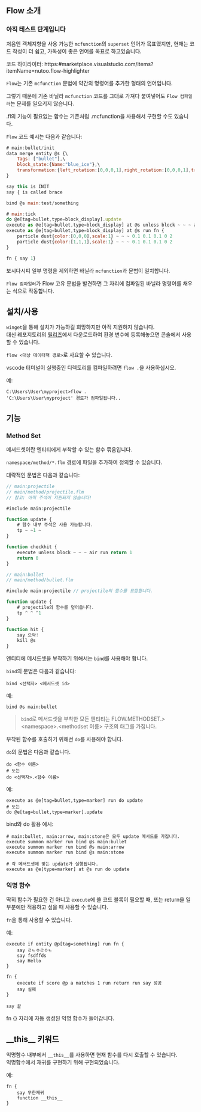 ## Flow 소개

### 아직 테스트 단계입니다

처음엔 객체지향을 사용 가능한 `mcfunction`의 `superset` 언어가 목표였지만, 현재는 코드 작성이 더 쉽고, 가독성이 좋은 언어를 목표로 하고있습니다.

코드 하이라이터: https:#marketplace.visualstudio.com/items?itemName=nutoo.flow-highlighter

`Flow`는 기존 `mcfunction` 문법에 약간의 명령어를 추가한 형태의 언어입니다.

그렇기 때문에 기존 바닐라 `mcfunction` 코드를 그대로 가져다 붙여넣어도 `Flow 컴파일러`는 문제를 일으키지 않습니다.

.fl의 기능이 필요없는 함수는 기존처럼 .mcfunction을 사용해서 구현할 수도 있습니다.

`Flow` 코드 예시는 다음과 같습니다:

```js
# main:bullet/init
data merge entity @s {\
    Tags: ["bullet"],\
    block_state:{Name:"blue_ice"},\
    transformation:{left_rotation:[0,0,0,1],right_rotation:[0,0,0,1],translation:[-0.1,-0.1,-0.1],scale:[0.2,0.2,0.2]}\
}

say this is INIT
say { is called brace

bind @s main:test/something

# main:tick
do @e[tag=bullet,type=block_display].update
execute as @e[tag=bullet,type=block_display] at @s unless block ~ ~ ~ air run do hit_wall
execute as @e[tag=bullet,type=block_display] at @s run fn {
    particle dust{color:[0,0,0],scale:1} ~ ~ ~ 0.1 0.1 0.1 0 2
    particle dust{color:[1,1,1],scale:1} ~ ~ ~ 0.1 0.1 0.1 0 2
}

fn { say 1}
```

보시다시피 일부 명령을 제외하면 바닐라 `mcfunction`과 문법이 일치합니다.

`Flow 컴파일러`가 Flow 고유 문법을 발견하면 그 자리에 컴파일된 바닐라 명령어를 채우는 식으로 작동합니다.

## 설치/사용

`winget`을 통해 설치가 가능하길 희망하지만 아직 지원하지 않습니다.  
대신 레포지토리의 [릴리즈](https:#github.com/gonggo124/flow/releases/tag/v0.1.0)에서 다운로드하여 환경 변수에 등록해놓으면 콘솔에서 사용할 수 있습니다.

`flow <대상 데이터팩 경로>`로 사요할 수 있습니다.

vscode 터미널이 실행중인 디렉토리를 컴파일하려면
`flow .`을 사용하십시오.

예:

```
C:\Users\User\myproject>flow .
'C:\Users\User\myproject' 경로가 컴파일됩니다..
```

## 기능

### Method Set

메서드셋이란 엔티티에게 부착할 수 있는 함수 묶음입니다.

`namespace/method/*.flm` 경로에 파일을 추가하여 정의할 수 있습니다.

대략적인 문법은 다음과 같습니다:

```js
// main:projectile
// main/method/projectile.flm
// 참고: 아직 주석이 지원되지 않습니다!

#include main:projectile

function update {
    # 함수 내부 주석은 사용 가능합니다.
    tp ~ ~1 ~
}

function checkhit {
    execute unless block ~ ~ ~ air run return 1
    return 0
}
```

```js
// main:bullet
// main/method/bullet.flm

#include main:projectile // projectile의 함수를 포함합니다.

function update {
    # projectile의 함수를 덮어씁니다.
    tp ^ ^ ^1
}

function hit {
    say 으악!
    kill @s
}
```

엔티티에 메서드셋을 부착하기 위해서는 `bind`를 사용해야 합니다.

`bind`의 문법은 다음과 같습니다:

```mcfunction
bind <선택자> <메서드셋 id>
```

예:

```mcfunction
bind @s main:bullet
```

> `bind`로 메서드셋을 부착한 모든 엔티티는 FLOW.METHODSET.> \<namespace\>.\<methodset 이름\> 구조의 태그를 가집니다.

부착된 함수를 호출하기 위해선 `do`를 사용해야 합니다.

`do`의 문법은 다음과 같습니다.

```mcfunction
do <함수 이름>
# 또는
do <선택자>.<함수 이름>
```

예:

```mcfunction
execute as @e[tag=bullet,type=marker] run do update
# 또는
do @e[tag=bullet,type=marker].update
```

bind와 do 활용 예시:

```mcfunction
# main:bullet, main:arrow, main:stone은 모두 update 메서드를 가집니다.
execute summon marker run bind @s main:bullet
execute summon marker run bind @s main:arrow
execute summon marker run bind @s main:stone

# 각 메서드셋에 맞는 update가 실행됩니다.
execute as @e[type=marker] at @s run do update
```

### 익명 함수

딱히 함수가 필요한 건 아니고 `execute`에 쓸 코드 블록이 필요할 때, 또는 return을 일부분에만 적용하고 싶을 때 사용할 수 있습니다.

`fn`을 통해 사용할 수 있습니다.

예:

```mcfunction
execute if entity @p[tag=something] run fn {
    say ㄹㄴㅇㄹㅇㄴ
    say fsdffds
    say Hello
}

fn {
    execute if score @p a matches 1 run return run say 성공
    say 실패
}

say 끝
```

fn {} 자리에 자동 생성된 익명 함수가 들어갑니다.

## \_\_this\_\_ 키워드

익명함수 내부에서 `__this__`를 사용하면 현재 함수를 다시 호출할 수 있습니다.  
익명함수에서 재귀를 구현하기 위해 구현되었습니다.

예:

```
fn {
    say 무한재귀
    function __this__
}
```

